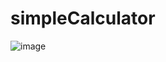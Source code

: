 # simpleCalculator
![image](https://user-images.githubusercontent.com/62800476/94286481-e1ef4680-ff76-11ea-92cb-fceaf53c0d5d.png)

